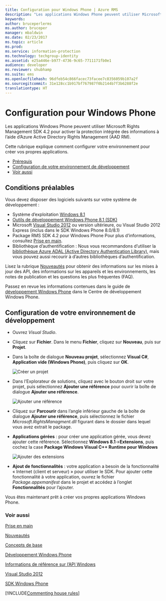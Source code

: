 ```yaml
---
title: Configuration pour Windows Phone | Azure RMS
description: "Les applications Windows Phone peuvent utiliser Microsoft Rights Management SDK 4.2 pour activer la protection intégrée des informations dans leurs applications."
keywords: 
author: bruceperlerms
ms.author: bruceper
manager: mbaldwin
ms.date: 02/23/2017
ms.topic: article
ms.prod: 
ms.service: information-protection
ms.technology: techgroup-identity
ms.assetid: e25a446e-b977-4736-9c65-7711171fb0e1
audience: developer
ms.reviewer: shubhamp
ms.suite: ems
ms.openlocfilehash: 96dfeb54c866facec73facee7c8356059b107a2f
ms.sourcegitcommit: 31e128cc1b917bf767987f0b2144b7f3b6288f2e
translationtype: HT
---
```

# <a name="windows-phone-setup"></a>Configuration pour Windows Phone


Les applications Windows Phone peuvent utiliser Microsoft Rights Management SDK 4.2 pour activer la protection intégrée des informations à l’aide d’Azure Active Directory Rights Management (AAD RM).

Cette rubrique explique comment configurer votre environnement pour créer vos propres applications.

-   [Prérequis](#prerequisites)
-   [Configuration de votre environnement de développement](#configuring-your-development-environment)
-   [Voir aussi](#see-also)

## <a name="prerequisites"></a>Conditions préalables


Vous devez disposer des logiciels suivants sur votre système de développement :

-   Système d’exploitation [Windows 8.1](http://windows.microsoft.com/en-US/windows-8/meet)
-   [Outils de développement Windows Phone 8.1 (SDK)](http://dev.windowsphone.com/en-us/downloadsdk)
-   Microsoft [Visual Studio 2012](http://www.microsoft.com/visualstudio/eng/products/visual-studio-overview) ou version ultérieure, ou Visual Studio 2012 Express (inclus dans le SDK Windows Phone 8.0/8.1)
-   Package RMS SDK 4.2 pour Windows Phone Pour plus d’informations, consultez [Prise en main](get-started.md).
-   Bibliothèque d’authentification : Nous vous recommandons d’utiliser la [bibliothèque Azure ADAL (Active Directory Authentication Library)](https://msdn.microsoft.com/en-us/library/jj573266.aspx), mais vous pouvez aussi recourir à d’autres bibliothèques d’authentification.

Lisez la rubrique [Nouveautés](release-notes.md) pour obtenir des informations sur les mises à jour des API, des informations sur les appareils et les environnements, les notes de publication et les questions les plus fréquentes (FAQ).

Passez en revue les informations contenues dans le guide de [développement Windows Phone](https://msdn.microsoft.com/en-us/library/windowsphone/develop/ff402535.aspx) dans le Centre de développement Windows Phone.

## <a name="configuring-your-development-environment"></a>Configuration de votre environnement de développement


-   Ouvrez *Visual Studio*.
-   Cliquez sur **Fichier**. Dans le menu **Fichier**, cliquez sur **Nouveau**, puis sur **Projet**.
-   Dans la boîte de dialogue **Nouveau projet**, sélectionnez **Visual C\#**, **Application vide (Windows Phone)**, puis cliquez sur **OK**.

    ![Créer un projet](../media/wpsetup-newproj.png)

-   Dans l’Explorateur de solutions, cliquez avec le bouton droit sur votre projet, puis sélectionnez **Ajouter une référence** pour ouvrir la boîte de dialogue **Ajouter une référence**.

    ![Ajouter une référence](../media/wpsetup-addref.png)

-   Cliquez sur **Parcourir** dans l’angle inférieur gauche de la boîte de dialogue **Ajouter une référence**, puis sélectionnez le fichier *Microsoft.RightsManagment.dll* figurant dans le dossier dans lequel vous avez extrait le package.
-   **Applications gérées** : pour créer une application gérée, vous devez ajouter cette référence. Sélectionnez **Windows 8.1**-&gt;**Extensions**, puis cochez la case **Package Windows Visual C++ Runtime pour Windows**

    ![Ajouter des extensions](../media/wpsetup-refmngr.png)

-   **Ajout de fonctionnalités** : votre application a besoin de la fonctionnalité « Internet (client et serveur) » pour utiliser le SDK. Pour ajouter cette fonctionnalité à votre application, ouvrez le fichier *Package.appxmanifest* dans le projet et accédez à l’onglet **Fonctionnalités** pour l’ajouter.

Vous êtes maintenant prêt à créer vos propres applications Windows Phone.

### <a name="see-also"></a>Voir aussi

[Prise en main](get-started.md)

[Nouveautés](release-notes.md)

[Concepts de base](core-concepts.md)

[Développement Windows Phone](https://msdn.microsoft.com/en-us/library/windowsphone/develop/ff402535.aspx)

[Informations de référence sur l’API Windows](https://msdn.microsoft.com/library/dn891914.aspx)

[Visual Studio 2012](http://www.microsoft.com/visualstudio/eng/products/visual-studio-overview)

[SDK Windows Phone](http://dev.windowsphone.com/en-us/downloadsdk)

[!INCLUDE[Commenting house rules](../includes/houserules.md)]